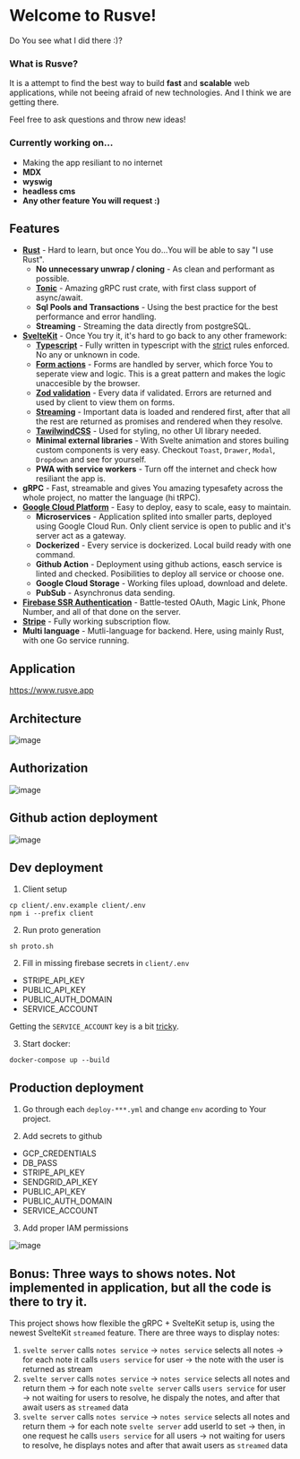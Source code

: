 # Welcome to Rusve!
Do You see what I did there :)?  
### What is Rusve? 
It is a attempt to find the best way to build **fast** and **scalable** web applications, while not beeing afraid of new technologies. And I think we are getting there.

Feel free to ask questions and throw new ideas!

### Currently working on...
- Making the app resiliant to no internet
- **MDX**
- **wyswig**
- **headless cms**
- **Any other feature You will request :)**

## Features
- **[Rust](https://www.rust-lang.org/)** - Hard to learn, but once You do...You will be able to say "I use Rust".
  - **No unnecessary unwrap / cloning** - As clean and performant as possible.
  - **[Tonic](https://docs.rs/tonic/latest/tonic/)** - Amazing gRPC rust crate, with first class support of async/await. 
  - **Sql Pools and Transactions** - Using the best practice for the best performance and error handling.
  - **Streaming** - Streaming the data directly from postgreSQL.
- **[SvelteKit](https://kit.svelte.dev/)** - Once You try it, it's hard to go back to any other framework:
  - **[Typescript](https://www.typescriptlang.org/)** - Fully written in typescript with the [strict](https://typescript-eslint.io/linting/configs#strict) rules enforced. No any or unknown in code.
  - **[Form actions](https://kit.svelte.dev/docs/form-actions)** - Forms are handled by server, which force You to seperate view and logic. This is a great pattern and makes the logic unaccesible by the browser. 
  - **[Zod validation](https://github.com/colinhacks/zod)** - Every data if validated. Errors are returned and used by client to view them on forms.
  - **[Streaming](https://kit.svelte.dev/docs/load#streaming-with-promises)** - Important data is loaded and rendered first, after that all the rest are returned as promises and rendered when they resolve.
  - **[TawilwindCSS](https://tailwindcss.com/)** - Used for styling, no other UI library needed. 
  - **Minimal external libraries** - With Svelte animation and stores builing custom components is very easy. Checkout `Toast`, `Drawer`, `Modal`, `Dropdown` and see for yourself.
  - **PWA with service workers** - Turn off the internet and check how resiliant the app is.
- **gRPC** - Fast, streamable and gives You amazing typesafety across the whole project, no matter the language (hi tRPC).
- **[Google Cloud Platform](https://cloud.google.com/)** - Easy to deploy, easy to scale, easy to maintain.
  - **Microservices** - Application splited into smaller parts, deployed using Google Cloud Run. Only client service is open to public and it's server act as a gateway.
  - **Dockerized** - Every service is dockerized. Local build ready with one command.
  - **Github Action** - Deployment using github actions, easch service is linted and checked. Posibilities to deploy all service or choose one.
  - **Google Cloud Storage** - Working files upload, download and delete.
  - **PubSub** - Asynchronus data sending.
- **[Firebase SSR Authentication](https://firebase.google.com/docs/auth/admin/manage-cookies)** - Battle-tested OAuth, Magic Link, Phone Number, and all of that done on the server.
- **[Stripe](https://stripe.com/en-pl)** - Fully working subscription flow.
- **Multi language** - Mutli-language for backend. Here, using mainly Rust, with one Go service running.

## Application
https://www.rusve.app

## Architecture
![image](https://user-images.githubusercontent.com/26543876/235413857-4779ab2f-bf0c-465e-ab01-4826f3a8b17e.png)

## Authorization
![image](https://user-images.githubusercontent.com/26543876/235413978-93d49f92-e8bb-47ac-a46d-f0fc08cec350.png)

## Github action deployment
![image](https://user-images.githubusercontent.com/26543876/235413947-4e0671b0-a8ca-4d0c-83c8-b7a3a809242e.png)

## Dev deployment

1. Client setup
```
cp client/.env.example client/.env
npm i --prefix client
```

2. Run proto generation
```
sh proto.sh
```

2. Fill in missing firebase secrets in `client/.env`
- STRIPE_API_KEY
- PUBLIC_API_KEY
- PUBLIC_AUTH_DOMAIN
- SERVICE_ACCOUNT

Getting the `SERVICE_ACCOUNT` key is a bit [tricky](https://firebase.google.com/docs/admin/setup#initialize_the_sdk_in_non-google_environments).


3. Start docker:
```
docker-compose up --build
```

## Production deployment

1. Go through each `deploy-***.yml` and change `env` acording to Your project.

2. Add secrets to github
- GCP_CREDENTIALS 
- DB_PASS
- STRIPE_API_KEY
- SENDGRID_API_KEY
- PUBLIC_API_KEY
- PUBLIC_AUTH_DOMAIN
- SERVICE_ACCOUNT

3. Add proper IAM permissions

![image](https://user-images.githubusercontent.com/26543876/235579498-ce5d296e-3f14-4cb5-b6cd-d27419f4fc47.png)


## Bonus: Three ways to shows notes. Not implemented in application, but all the code is there to try it.
This project shows how flexible the gRPC + SvelteKit setup is, using the newest SvelteKit `streamed` feature. There are three ways to display notes:
1. `svelte server` calls `notes service` -> `notes service` selects all notes -> for each note it calls `users service` for user -> the note with the user is returned as stream
2. `svelte server` calls `notes service` -> `notes service` selects all notes and return them -> for each note `svelte server` calls `users service` for user -> not waiting for users to resolve, he dispaly the notes, and after that await users as `streamed` data
3. `svelte server` calls `notes service` -> `notes service` selects all notes and return them -> for each note `svelte server` add userId to set -> then, in one request he calls `users service` for all users -> not waiting for users to resolve, he displays notes and after that await users as `streamed` data
